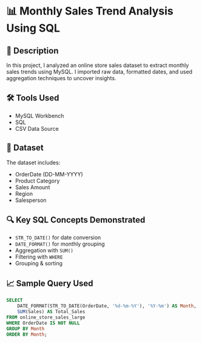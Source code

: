 # 📊 Monthly Sales Trend Analysis Using SQL

## 📌 Description
In this project, I analyzed an online store sales dataset to extract monthly sales trends using MySQL. I imported raw data, formatted dates, and used aggregation techniques to uncover insights.

## 🛠️ Tools Used
- MySQL Workbench
- SQL
- CSV Data Source

## 📂 Dataset
The dataset includes:
- OrderDate (DD-MM-YYYY)
- Product Category
- Sales Amount
- Region
- Salesperson

## 🔍 Key SQL Concepts Demonstrated
- `STR_TO_DATE()` for date conversion
- `DATE_FORMAT()` for monthly grouping
- Aggregation with `SUM()`
- Filtering with `WHERE`
- Grouping & sorting

## 📈 Sample Query Used

```sql
SELECT 
    DATE_FORMAT(STR_TO_DATE(OrderDate, '%d-%m-%Y'), '%Y-%m') AS Month,
    SUM(Sales) AS Total_Sales
FROM online_store_sales_large
WHERE OrderDate IS NOT NULL
GROUP BY Month
ORDER BY Month;
